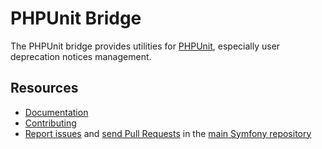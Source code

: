 PHPUnit Bridge
==============

The PHPUnit bridge provides utilities for [PHPUnit](https://phpunit.de/),
especially user deprecation notices management.

Resources
---------

  * [Documentation](https://symfony.com/doc/current/components/phpunit_bridge.html)
  * [Contributing](https://symfony.com/doc/current/contributing/index.html)
  * [Report issues](https://github.com/symfony/symfony/issues) and
    [send Pull Requests](https://github.com/symfony/symfony/pulls)
    in the [main Symfony repository](https://github.com/symfony/symfony)
